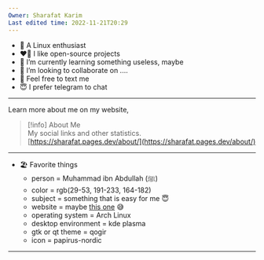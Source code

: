 ```yaml
---
Owner: Sharafat Karim
Last edited time: 2022-11-21T20:29
---
```

- 🐧 A Linux enthusiast
- ❤️‍🔥 I like open-source projects
- 🌱 I’m currently learning something useless, maybe
- 💞️ I’m looking to collaborate on ....
- 🫠 Feel free to text me
- 😇 I prefer telegram to chat

---

Learn more about me on my website,

> [!info] About Me  
> My social links and other statistics.  
> [https://sharafat.pages.dev/about/](https://sharafat.pages.dev/about/)  

---

- 🏖️ Favorite things
    - person = Muhammad ibn Abdullah (ﷺ)
    - color = rgb(29-53, 191-233, 164-182)
    - subject = something that is easy for me 😇
    - website = maybe [this one](https://sharafat.pages.dev/) 😅
    - operating system = Arch Linux
    - desktop environment = kde plasma
    - gtk or qt theme = qogir
    - icon = papirus-nordic

---